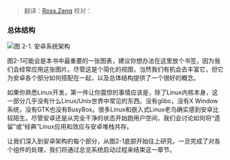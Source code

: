 > 翻译：[Ross.Zeng](https://github.com/zengrx)
> 校对：

### 总体结构
![图 2-1. 安卓系统架构](https://i.bmp.ovh/imgs/2019/07/33c5a511dac04dd2.png)

图2-1可能会是本书中最重要的一张图表，建议你想办法在这里放个书签，因为我们会经常应用这张图片。尽管这是个简化的视图，当然我们有机会去丰富它，但它为安卓各个部分如何搭配在一起，以及总体结构提供了一个很好的概念。

如果你熟悉Linux开发，第一件让你震惊的事情应该是，除了Linux内核本身，这一部分几乎没有什么Linux/Unix世界中常见的东西。没有glibc，没有X Window系统，没有GTK也没有BusyBox。很多Linux和嵌入式Linux老鸟确实感到安卓比较陌生。尽管安卓还是从完全干净的状态开始跑用户空间，我们会讨论如何将“遗留”或“经典”Linux应用和效应与安卓堆栈共存。

让我们深入到安卓架构的每个部分，从图2-1底部开始往上研究，一旦完成了对各个组件的处理，我们将通过总览系统启动过程来结束这一章节。
